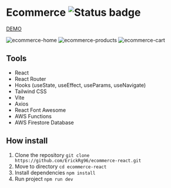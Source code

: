 # Ecommerce ![Status badge](https://img.shields.io/badge/status-finish-green)

[DEMO](https://ecommerce-react-vite.netlify.app/)

![ecommerce-home](https://i.imgur.com/xfXi7VM.png)
![ecommerce-products](https://i.imgur.com/Pni13zF.png)
![ecommerce-cart](https://i.imgur.com/7Atkju0.png)

## Tools

-   React
-   React Router
-   Hooks (useState, useEffect, useParams, useNavigate)
-   Tailwind CSS
-   Vite
-   Axios
-   React Font Awesome
-   AWS Functions
-   AWS Firestore Database

## How install

1. Clone the repository `git clone https://github.com/ErickRg96/ecommerce-react.git`
2. Move to directory `cd ecommerce-react`
3. Install dependencies `npm install`
4. Run project `npm run dev`
